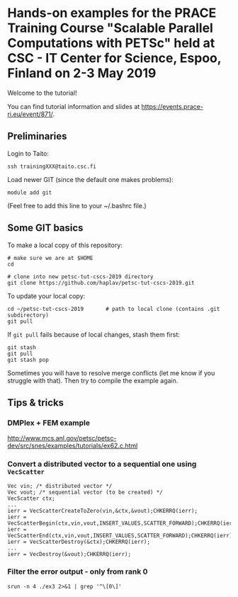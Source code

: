 Hands-on examples for the PRACE Training Course "Scalable Parallel Computations with PETSc" held at CSC - IT Center for Science, Espoo, Finland on 2-3 May 2019
=======================================

Welcome to the tutorial!

You can find tutorial information and slides at https://events.prace-ri.eu/event/871/.

Preliminaries
-------------
Login to Taito:
```
ssh trainingXXX@taito.csc.fi
```
Load newer GIT (since the default one makes problems):
```
module add git
```
(Feel free to add this line to your ~/.bashrc file.)

Some GIT basics
---------------
To make a local copy of this repository:
```
# make sure we are at $HOME
cd

# clone into new petsc-tut-cscs-2019 directory
git clone https://github.com/haplav/petsc-tut-cscs-2019.git
```

To update your local copy:
```
cd ~/petsc-tut-cscs-2019       # path to local clone (contains .git subdirectory)
git pull
```

If `git pull` fails because of local changes, stash them first:
```
git stash
git pull
git stash pop
```
Sometimes you will have to resolve merge conflicts (let me know if you struggle with that).
Then try to compile the example again.

Tips & tricks
-------------

### DMPlex + FEM example
  http://www.mcs.anl.gov/petsc/petsc-dev/src/snes/examples/tutorials/ex62.c.html

### Convert a distributed vector to a sequential one using `VecScatter`
```
Vec vin; /* distributed vector */
Vec vout; /* sequential vector (to be created) */
VecScatter ctx;
...
ierr = VecScatterCreateToZero(vin,&ctx,&vout);CHKERRQ(ierr);
ierr = VecScatterBegin(ctx,vin,vout,INSERT_VALUES,SCATTER_FORWARD);CHKERRQ(ierr);
ierr = VecScatterEnd(ctx,vin,vout,INSERT_VALUES,SCATTER_FORWARD);CHKERRQ(ierr);
ierr = VecScatterDestroy(&ctx);CHKERRQ(ierr);
...
ierr = VecDestroy(&vout);CHKERRQ(ierr);
```

### Filter the error output - only from rank 0
```
srun -n 4 ./ex3 2>&1 | grep '^\[0\]'

```
